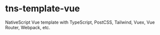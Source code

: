 # tns-template-vue
NativeScript Vue template with TypeScript, PostCSS, Tailwind, Vuex, Vue Router, Webpack, etc.
